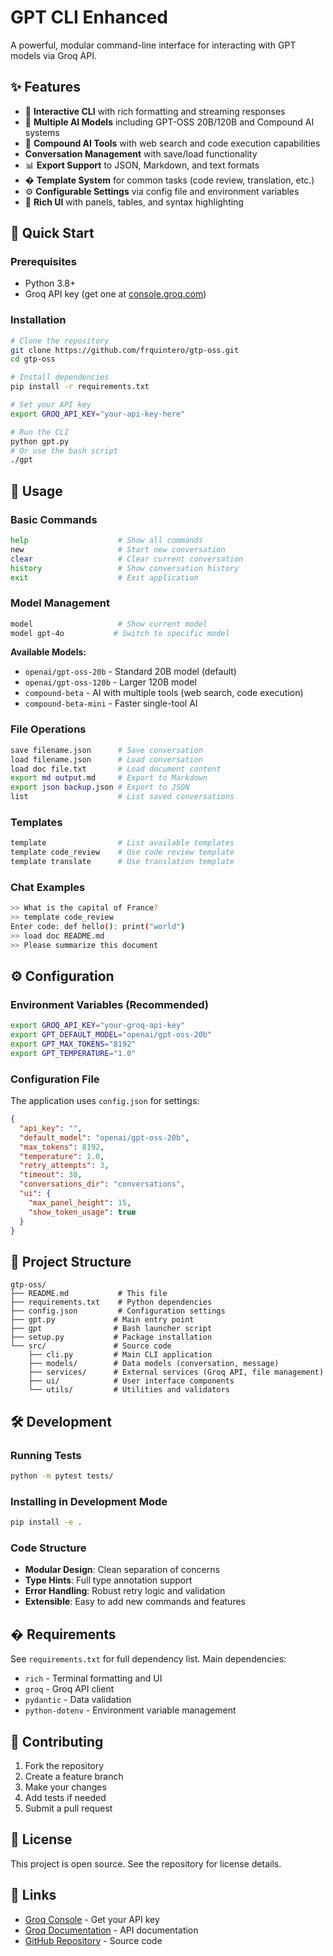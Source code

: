 # GPT CLI Enhanced

A powerful, modular command-line interface for interacting with GPT models via Groq API.

## ✨ Features

- 🤖 **Interactive CLI** with rich formatting and streaming responses
- 🧠 **Multiple AI Models** including GPT-OSS 20B/120B and Compound AI systems
- 🔧 **Compound AI Tools** with web search and code execution capabilities
-  **Conversation Management** with save/load functionality
- 📊 **Export Support** to JSON, Markdown, and text formats
- � **Template System** for common tasks (code review, translation, etc.)
- ⚙️ **Configurable Settings** via config file and environment variables
- 🎨 **Rich UI** with panels, tables, and syntax highlighting

## 🚀 Quick Start

### Prerequisites
- Python 3.8+
- Groq API key (get one at [console.groq.com](https://console.groq.com))

### Installation
```bash
# Clone the repository
git clone https://github.com/frquintero/gtp-oss.git
cd gtp-oss

# Install dependencies
pip install -r requirements.txt

# Set your API key
export GROQ_API_KEY="your-api-key-here"

# Run the CLI
python gpt.py
# Or use the bash script
./gpt
```

## 🎯 Usage

### Basic Commands
```bash
help                    # Show all commands
new                     # Start new conversation
clear                   # Clear current conversation
history                 # Show conversation history
exit                    # Exit application
```

### Model Management
```bash
model                   # Show current model
model gpt-4o           # Switch to specific model
```

**Available Models:**
- `openai/gpt-oss-20b` - Standard 20B model (default)
- `openai/gpt-oss-120b` - Larger 120B model
- `compound-beta` - AI with multiple tools (web search, code execution)
- `compound-beta-mini` - Faster single-tool AI

### File Operations
```bash
save filename.json      # Save conversation
load filename.json      # Load conversation
load doc file.txt       # Load document content
export md output.md     # Export to Markdown
export json backup.json # Export to JSON
list                    # List saved conversations
```

### Templates
```bash
template                # List available templates
template code_review    # Use code review template
template translate      # Use translation template
```

### Chat Examples
```bash
>> What is the capital of France?
>> template code_review
Enter code: def hello(): print("world")
>> load doc README.md
>> Please summarize this document
```

## ⚙️ Configuration

### Environment Variables (Recommended)
```bash
export GROQ_API_KEY="your-groq-api-key"
export GPT_DEFAULT_MODEL="openai/gpt-oss-20b"
export GPT_MAX_TOKENS="8192"
export GPT_TEMPERATURE="1.0"
```

### Configuration File
The application uses `config.json` for settings:
```json
{
  "api_key": "",
  "default_model": "openai/gpt-oss-20b",
  "max_tokens": 8192,
  "temperature": 1.0,
  "retry_attempts": 3,
  "timeout": 30,
  "conversations_dir": "conversations",
  "ui": {
    "max_panel_height": 15,
    "show_token_usage": true
  }
}
```

## 📁 Project Structure

```
gtp-oss/
├── README.md           # This file
├── requirements.txt    # Python dependencies
├── config.json         # Configuration settings
├── gpt.py             # Main entry point
├── gpt                # Bash launcher script
├── setup.py           # Package installation
└── src/               # Source code
    ├── cli.py         # Main CLI application
    ├── models/        # Data models (conversation, message)
    ├── services/      # External services (Groq API, file management)
    ├── ui/            # User interface components
    └── utils/         # Utilities and validators
```

## 🛠️ Development

### Running Tests
```bash
python -m pytest tests/
```

### Installing in Development Mode
```bash
pip install -e .
```

### Code Structure
- **Modular Design**: Clean separation of concerns
- **Type Hints**: Full type annotation support
- **Error Handling**: Robust retry logic and validation
- **Extensible**: Easy to add new commands and features

## � Requirements

See `requirements.txt` for full dependency list. Main dependencies:
- `rich` - Terminal formatting and UI
- `groq` - Groq API client
- `pydantic` - Data validation
- `python-dotenv` - Environment variable management

## 🤝 Contributing

1. Fork the repository
2. Create a feature branch
3. Make your changes
4. Add tests if needed
5. Submit a pull request

## 📄 License

This project is open source. See the repository for license details.

## 🔗 Links

- [Groq Console](https://console.groq.com) - Get your API key
- [Groq Documentation](https://docs.groq.com) - API documentation
- [GitHub Repository](https://github.com/frquintero/gtp-oss) - Source code
